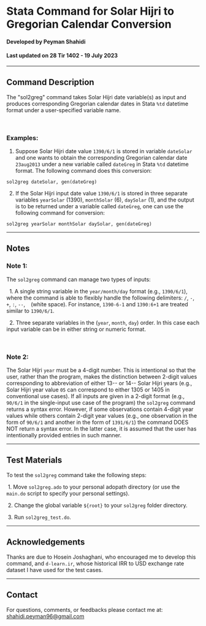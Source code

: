 # Stata Command for Solar Hijri to Gregorian Calendar Conversion
#### Developed by Peyman Shahidi
#### Last updated on 28 Tir 1402 - 19 July 2023

*******************************************************************************
## Command Description
The "sol2greg" command takes Solar Hijri date variable(s) as input and produces corresponding Gregorian calendar dates in Stata `%td` datetime format under a user-specified variable name.

<br>

### Examples:
1. Suppose Solar Hijri date value `1390/6/1` is stored in variable `dateSolar` and one wants to obtain the corresponding Gregorian calendar date `23aug2013` under a new variable called `dateGreg` in Stata `%td` datetime format. The following command does this conversion:
```
sol2greg dateSolar, gen(dateGreg)
```
2. If the Solar Hijri input date value `1390/6/1` is stored in three separate variables `yearSolar` (1390), `monthSolar` (6), `daySolar` (1), and the output is to be returned under a variable called `dateGreg`, one can use the following command for conversion:
```
sol2greg yearSolar monthSolar daySolar, gen(dateGreg)
```
*******************************************************************************
## Notes

### Note 1: 
The `sol2greg` command can manage two types of inputs:

&nbsp; 1. A single string variable in the `year/month/day` format (e.g., `1390/6/1`), where the command is able to flexibly handle the following delimiters: `/`, `-`, `+`, `:`,  `--`, <code>&nbsp;</code> (white space). For instance, `1390-6-1` and `1390:6+1` are treated similar to `1390/6/1`.

&nbsp; 2. Three separate variables in the (`year`, `month`, `day`) order. In this case each input variable can be in either string or numeric format.

<br>

### Note 2:
The Solar Hijri `year` must be a 4-digit number. This is intentional so that the user, rather than the program, makes the distinction between 2-digit values corresponding to abbreviation of either 13-- or 14-- Solar Hijri years (e.g., Solar Hijri year value `05` can correspond to either 1305 or 1405 in conventional use cases). If all inputs are given in a 2-digit format (e.g., `90/6/1` in the single-input use case of the program) the `sol2greg` command returns a syntax error. However, if some observations contain 4-digit year values while others contain 2-digit year values (e.g., one observation in the form of `90/6/1` and another in the form of `1391/6/1`) the command DOES NOT return a syntax error. In the latter case, it is assumed that the user has intentionally provided entries in such manner.


*******************************************************************************
## Test Materials 
To test the `sol2greg` command take the following steps:

&nbsp;1. Move `sol2greg.ado` to your personal adopath directory (or use the `main.do` script to specify your personal settings).

&nbsp;2. Change the global variable `${root}` to your `sol2greg` folder directory.

&nbsp;3. Run `sol2greg_test.do`.


*******************************************************************************
## Acknowledgements
Thanks are due to Hosein Joshaghani, who encouraged me to develop this command, and `d-learn.ir`, whose historical IRR to USD exchange rate dataset I have used for the test cases.


*******************************************************************************
## Contact
For questions, comments, or feedbacks please contact me at: shahidi.peyman96@gmail.com